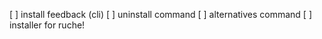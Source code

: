  [ ] install feedback (cli)
 [ ] uninstall command
 [ ] alternatives command
 [ ] installer for ruche!